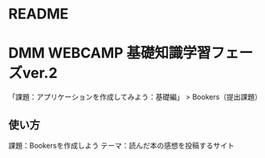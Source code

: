 # README

# DMM WEBCAMP 基礎知識学習フェーズver.2
 「課題：アプリケーションを作成してみよう：基礎編」  > Bookers（提出課題）

## 使い方
課題：Bookersを作成しよう
テーマ：読んだ本の感想を投稿するサイト
